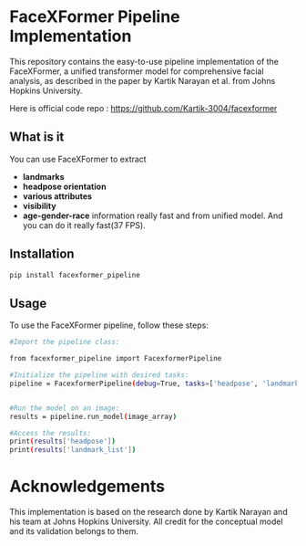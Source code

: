 # FaceXFormer Pipeline Implementation

This repository contains the easy-to-use pipeline implementation of the FaceXFormer, a unified transformer model for comprehensive facial analysis, as described in the paper by Kartik Narayan et al. from Johns Hopkins University. 

Here is official code repo : https://github.com/Kartik-3004/facexformer

## What is it 

You can use FaceXFormer to extract
- **landmarks**
- **headpose orientation**
- **various attributes** 
- **visibility** 
- **age-gender-race** 
information really fast and from unified model.  And you can do it really fast(37 FPS).


## Installation
   ```bash
   pip install facexformer_pipeline 
   ```

## Usage

To use the FaceXFormer pipeline, follow these steps:

```bash
#Import the pipeline class:

from facexformer_pipeline import FacexformerPipeline

#Initialize the pipeline with desired tasks:
pipeline = FacexformerPipeline(debug=True, tasks=['headpose', 'landmark', 'attributes'])


#Run the model on an image:
results = pipeline.run_model(image_array)

#Access the results:
print(results['headpose'])
print(results['landmark_list'])
```

# Acknowledgements

This implementation is based on the research done by Kartik Narayan and his team at Johns Hopkins University. All credit for the conceptual model and its validation belongs to them.
